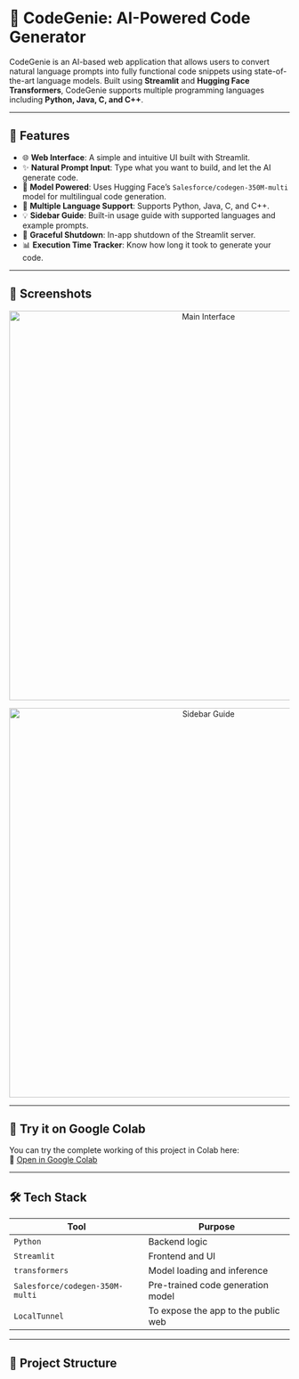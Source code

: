 # 🧠 CodeGenie: AI-Powered Code Generator

CodeGenie is an AI-based web application that allows users to convert natural language prompts into fully functional code snippets using state-of-the-art language models. Built using **Streamlit** and **Hugging Face Transformers**, CodeGenie supports multiple programming languages including **Python, Java, C, and C++**.

---

## 🚀 Features

- 🌐 **Web Interface**: A simple and intuitive UI built with Streamlit.
- ✨ **Natural Prompt Input**: Type what you want to build, and let the AI generate code.
- 🧠 **Model Powered**: Uses Hugging Face’s `Salesforce/codegen-350M-multi` model for multilingual code generation.
- 🔧 **Multiple Language Support**: Supports Python, Java, C, and C++.
- 💡 **Sidebar Guide**: Built-in usage guide with supported languages and example prompts.
- 🛑 **Graceful Shutdown**: In-app shutdown of the Streamlit server.
- 📊 **Execution Time Tracker**: Know how long it took to generate your code.

---

## 📸 Screenshots

<p align="center">
  <img src="https://i.imgur.com/qAK45t5.png" alt="Main Interface" width="700"/>
</p>
<p align="center">
  <img src="https://i.imgur.com/1jLTSc2.png" alt="Sidebar Guide" width="700"/>
</p>

---

## 🧪 Try it on Google Colab

You can try the complete working of this project in Colab here:  
🔗 [Open in Google Colab](https://colab.research.google.com/drive/1P9hAR1CEldBwnsWNMCdcL4-JafJROh9Z?usp=sharing)

---

## 🛠 Tech Stack

| Tool         | Purpose                                |
|--------------|----------------------------------------|
| `Python`     | Backend logic                          |
| `Streamlit`  | Frontend and UI                        |
| `transformers` | Model loading and inference         |
| `Salesforce/codegen-350M-multi` | Pre-trained code generation model |
| `LocalTunnel`| To expose the app to the public web   |

---

## 📂 Project Structure

